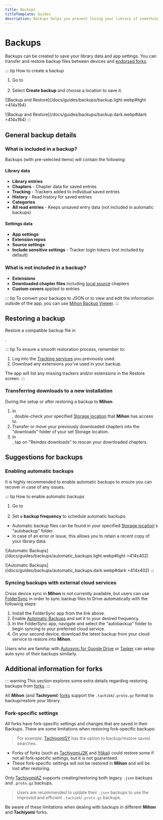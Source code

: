 ```yaml
---
title: Backups
titleTemplate: Guides
description: Backups helps you prevent losing your library if something happens.
---
```


# Backups

Backups can be created to save your library data and app settings.
You can transfer and restore backup files between devices and [endorsed forks](/forks/).

::: tip How to create a backup
1. Go to <nav to="data-and-storage">.
1. Select **Create backup** and choose a location to save it.

![Backup and Restore](/docs/guides/backups/backup.light.webp#light =414x194)

![Backup and Restore](/docs/guides/backups/backup.dark.webp#dark =414x194)
:::

## General backup details

### What is included in a backup?
Backups (with pre-selected items) will contain the following:

#### Library data
- **Library entries**
- **Chapters** - Chapter data for saved entries
- **Tracking** - Trackers added to individual saved entries
- **History** - Read history for saved entries
- **Categories**
- **All read entries** - Keeps unsaved entry data (not included in automatic backups)

#### Settings data
- **App settings**
- **Extension repos**
- **Source settings**
- **Include sensitive settings** - Tracker login tokens (not included by default)

### What is not included in a backup?
- **Extensions**
- **Downloaded chapter files** including [local source](/docs/guides/local-source/) chapters
- **Custom covers** applied to entries

::: tip
To convert your backups to JSON or to view and edit the information outside of the app, you can use [Mihon Backup Viewer](https://github.com/Animeboynz/Mihon-Backup-Viewer).
:::

## Restoring a backup
Restore a compatible backup file in <nav to="data-and-storage">.

::: tip
To ensure a smooth restoration process, remember to:

1. Log into the [Tracking services](/docs/guides/tracking) you previously used.
1. Download any extensions you've used in your backup.

The app will list any missing trackers and/or extensions in the Restore screen.
:::

### Transferring downloads to a new installation
During the setup or after restoring a backup to **Mihon**:
1. In <nav to="data-and-storage">, double-check your specified [Storage location](/docs/faq/storage) that **Mihon** has access to.
1. Transfer or move your previously downloaded chapters into the "downloads" folder of your set Storage location.
1. In <nav to="advanced">, tap on "Reindex downloads" to rescan your downloaded chapters.

## Suggestions for backups

### Enabling automatic backups
It is highly recommended to enable automatic backups to ensure you can recover in case of any issues.

::: tip How to enable automatic backups
1. Go to <nav to="data-and-storage">.
1. Set a **backup frequency** to schedule automatic backups.
- Automatic backup files can be found in your specified [Storage location](/docs/faq/storage)'s "autobackup" folder.
- In case of an error or issue, this allows you to retain a recent copy of your library data.

![Automatic Backups](/docs/guides/backups/automatic_backups.light.webp#light =414x402)

![Automatic Backups](/docs/guides/backups/automatic_backups.dark.webp#dark =414x402)
:::

### Syncing backups with external cloud services
Cross device sync in **Mihon** is not currently available, but users can use
[FolderSync](https://play.google.com/store/apps/details?id=dk.tacit.android.foldersync.lite)
in order to sync backup files to Drive automatically with the following steps:

1. Install the FolderSync app from the link above.
1. Enable [Automatic Backups](/docs/guides/backups#enabling-automatic-backups) and set it to your desired frequency.
1. In the FolderSync app, navigate and select the "autobackup" folder to begin syncing to your preferred cloud service.
1. On your second device, download the latest backup from your cloud service to restore into **Mihon**.

Users who are familiar with [Autosync for Google Drive](https://play.google.com/store/apps/details?id=com.ttxapps.drivesync)
or [Tasker](https://play.google.com/store/apps/details?id=net.dinglisch.android.taskerm) can setup auto sync of their backups similarly.

## Additional information for forks

::: warning
This section explores some extra details regarding restoring backups from [forks](/forks/).
:::

All **Mihon** (and **Tachiyomi**) [forks](/forks/) support the `.tachibk`/`.proto.gz` format to backup/restore your library.

### Fork-specific settings
All forks have fork-specific settings and changes that are saved in their Backups. There are some limitations when restoring fork-specific backups:
  > For example: [TachiyomiSY](/forks/TachiyomiSY/) has the option to backup/restore saved searches.
- Forks of forks (such as [TachiyomiJ2K](/forks/TachiyomiJ2K/) and [Yōkai](/forks/Yokai/)) could restore some if not all fork-specific settings, but it is not guaranteed.
- These fork-specific settings will not be restored in **Mihon** and will be lost after restoring.

Only [TachiyomiAZ](/forks/TachiyomiAZ/) supports creating/restoring both legacy `.json` backups and `.proto.gz` backups.
  > Users are recommended to update their `.json` backups to use the improved and efficient `.tachibk`/`.proto.gz` backups.

Be aware of these limitations when dealing with backups in different **Mihon** and **Tachiyomi** forks.
